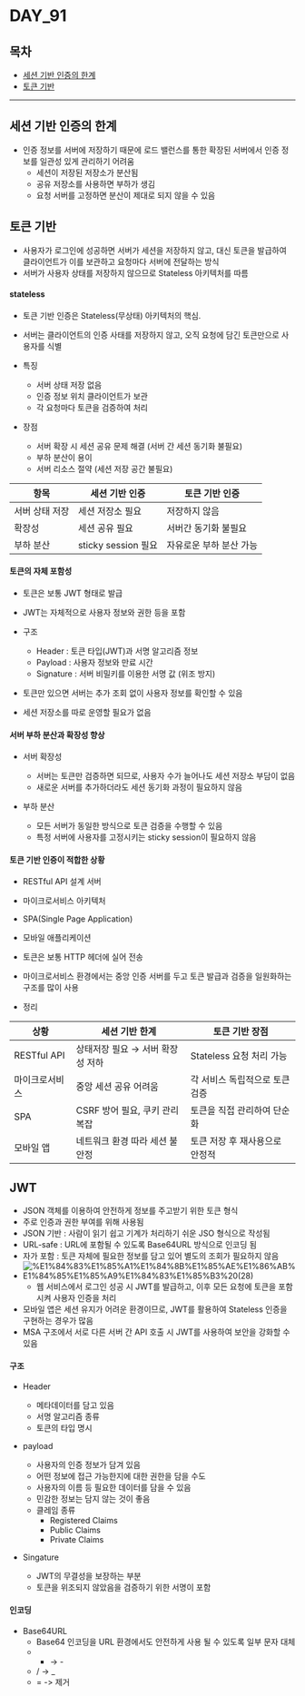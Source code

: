 # DAY_91

## 목차
- [세션 기반 인증의 한계](#세션-기반-인증의-한계)
- [토큰 기반](#토큰-기반)

---

## 세션 기반 인증의 한계
- 인증 정보를 서버에 저장하기 때문에 로드 밸런스를 통한 확장된 서버에서 인증 정보를 일관성 있게 관리하기 어려움
  - 세션이 저장된 저장소가 분산됨
  - 공유 저장소를 사용하면 부하가 생김
  - 요청 서버를 고정하면 분산이 제대로 되지 않을 수 있음
 
## 토큰 기반
- 사용자가 로그인에 성공하면 서버가 세션을 저장하지 않고, 대신 토큰을 발급하여 클라이언트가 이를 보관하고 요청마다 서버에 전달하는 방식
- 서버가 사용자 상태를 저장하지 않으므로 Stateless 아키텍처를 따름

#### stateless
- 토큰 기반 인증은 Stateless(무상태) 아키텍처의 핵심.
- 서버는 클라이언트의 인증 사태를 저장하지 않고, 오직 요청에 담긴 토큰만으로 사용자를 식별

- 특징
  - 서버 상태 저장 없음
  - 인증 정보 위치 클라이언트가 보관
  - 각 요청마다 토큰을 검증하여 처리
 
- 장점
  - 서버 확장 시 세션 공유 문제 해결 (서버 간 세션 동기화 불필요)
  - 부하 분산이 용이
  - 서버 리소스 절약 (세션 저장 공간 불필요)

| 항목        | 세션 기반 인증         | 토큰 기반 인증        |
|------------|---------------------|-------------------|
| 서버 상태 저장 | 세션 저장소 필요       | 저장하지 않음         |
| 확장성       | 세션 공유 필요         | 서버간 동기화 불필요   |
| 부하 분산     | sticky session 필요 | 자유로운 부하 분산 가능 |

#### 토큰의 자체 포함성
- 토큰은 보통 JWT 형태로 발급
- JWT는 자체적으로 사용자 정보와 권한 등을 포함

- 구조
  - Header : 토큰 타입(JWT)과 서명 알고리즘 정보
  - Payload : 사용자 정보와 만료 시간
  - Signature : 서버 비밀키를 이용한 서명 값 (위조 방지)
 
- 토큰만 있으면 서버는 추가 조회 없이 사용자 정보를 확인할 수 있음
- 세션 저장소를 따로 운영할 필요가 없음

#### 서버 부하 분산과 확장성 향상
- 서버 확장성
  - 서버는 토큰만 검증하면 되므로, 사용자 수가 늘어나도 세션 저장소 부담이 없음
  - 새로운 서버를 추가하더라도 세션 동기화 과정이 필요하지 않음
 
- 부하 분산
  - 모든 서버가 동일한 방식으로 토큰 검증을 수행할 수 있음
  - 특정 서버에 사용자를 고정시키는 sticky session이 필요하지 않음

#### 토큰 기반 인증이 적합한 상황
- RESTful API 설계 서버
- 마이크로서비스 아키텍처
- SPA(Single Page Application)
- 모바일 애플리케이션

- 토큰은 보통 HTTP 헤더에 실어 전송
- 마이크로서비스 환경에서는 중앙 인증 서버를 두고 토큰 발급과 검증을 일원화하는 구조를 많이 사용

- 정리

| 상황         | 세션 기반 한계               | 토큰 기반 장점            |
|-------------|--------------------------|------------------------|
| RESTful API | 상태저장 필요 → 서버 확장성 저하 | Stateless 요청 처리 가능   |
| 마이크로서비스  | 중앙 세션 공유 어려움          | 각 서비스 독립적으로 토큰 검증 |
| SPA         | CSRF 방어 필요, 쿠키 관리 복잡 | 토큰을 직접 관리하여 단순화    |
| 모바일 앱     | 네트워크 환경 따라 세션 불안정    | 토큰 저장 후 재사용으로 안정적 |


## JWT
- JSON 객체를 이용하여 안전하게 정보를 주고받기 위한 토큰 형식
- 주로 인증과 권한 부여를 위해 사용됨
- JSON 기반 : 사람이 읽기 쉽고 기계가 처리하기 쉬운 JSO 형식으로 작성됨
- URL-safe : URL에 포함될 수 있도록 Base64URL 방식으로 인코딩 됨
- 자가 포함 : 토큰 자체에 필요한 정보를 담고 있어 별도의 조회가 필요하지 않음
- ![%E1%84%83%E1%85%A1%E1%84%8B%E1%85%AE%E1%86%AB%E1%84%85%E1%85%A9%E1%84%83%E1%85%B3%20(28)](https://github.com/user-attachments/assets/1a1d3dd7-7d28-45ba-a3f9-d6ab7b2f39b2)
  - 웹 서비스에서 로그인 성공 시 JWT를 발급하고, 이후 모든 요청에 토큰을 포함시켜 사용자 인증을 처리
- 모바일 앱은 세션 유지가 어려운 환경이므로, JWT를 활용하여 Stateless 인증을 구현하는 경우가 많음
- MSA 구조에서 서로 다른 서버 간 API 호출 시 JWT를 사용하여 보안을 강화할 수 있음

#### 구조
- Header
  - 메타데이터를 담고 있음
  - 서명 알고리즘 종류
  - 토큰의 타입 명시
- payload
  - 사용자의 인증 정보가 담겨 있음
  - 어떤 정보에 접근 가능한지에 대한 권한을 담을 수도
  - 사용자의 이름 등 필요한 데이터를 담을 수 있음
  - 민감한 정보는 담지 않는 것이 좋음
  - 클레임 종류
    - Registered Claims
    - Public Claims
    - Private Claims
   
- Singature
  - JWT의 무결성을 보장하는 부분
  - 토큰을 위조되지 않았음을 검증하기 위한 서명이 포함
 
#### 인코딩
- Base64URL
  - Base64 인코딩을 URL 환경에서도 안전하게 사용 될 수 있도록 일부 문자 대체
  - + -> -
  - / -> _
  - = -> 제거




